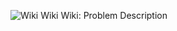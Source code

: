 ![Wiki Wiki Wiki: Problem Description](https://raw.githubusercontent.com/ccyannchan/wiki_wiki_wiki.PNG "Wiki Wiki Wiki: Problem Description")
